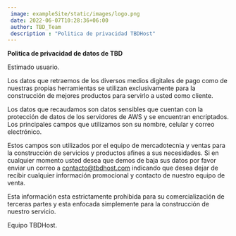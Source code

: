 ```yaml
---
 image: exampleSite/static/images/logo.png 
 date: 2022-06-07T10:28:36+06:00
 author: TBD_Team
 description : "Politica de privacidad TBDHost"
---
```


**Politica de privacidad de datos de TBD**

Estimado usuario.

Los datos que retraemos de los diversos medios digitales de pago como de nuestras propias herramientas se utilizan exclusivamente para la construcción de mejores productos para servirlo a usted como cliente. 

Los datos que recaudamos son datos sensibles que cuentan con la protección de datos de los servidores de AWS y se encuentran encriptados. Los principales campos que utilizamos son su nombre, celular y correo electrónico. 

Estos campos son utilizados por el equipo de mercadotecnia y ventas para la construcción de servicios y productos afines a sus necesidades. Si en cualquier momento usted desea que demos de baja sus datos por favor enviar un correo a [contacto@tbdhost.com][1] indicando que desea dejar de recibir cualquier información promocional y contacto de nuestro equipo de venta. 

Esta información esta estrictamente prohibida para su comercialización de terceras partes y esta enfocada simplemente para la construcción de nuestro servicio. 

[1]:<mailto:contacto@tbdhost.com>
Equipo TBDHost. 